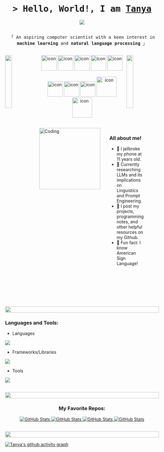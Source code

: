 <h1 align="center">
    <samp>&gt; Hello, World!, I am
        <b><a target="_blank" href="https://www.linkedin.com/in/tanya-budhrani-2ba871193/">Tanya</a></b>
    </samp>
</h1>

<p align="center">
  <a href="https://github.com/tanyabudhrani"><img src="https://readme-typing-svg.herokuapp.com?lines=Computer+Science+Major;Lingusitics+Minor;DS%20|%20AI%20|%20ML%20Enthusiast;Aspiring+Learner+and+Researcher&center=true&width=500&height=50"></a>
</p>

<p align="center"> 
  <samp>
    <br>
    「 An aspiring computer scientist with a keen interest in <b>machine learning</b> and <b>natural language processing</b> 」
    <br>
    <br>
  </samp>
</p>

<img align="left" src="https://user-images.githubusercontent.com/65187002/144930161-2f783401-8d27-4fdf-a2f7-cc0ba32f1f1f.gif" width="21%" style="display:inline;">
<img align="right" src="https://user-images.githubusercontent.com/65187002/144930161-2f783401-8d27-4fdf-a2f7-cc0ba32f1f1f.gif" width="21%" style="display:inline;">

<div align="center">
  <img src="https://techstack-generator.vercel.app/java-icon.svg" alt="icon" width="50" height="50" />
  <img src="https://techstack-generator.vercel.app/python-icon.svg" alt="icon" width="50" height="50" />
  <img src="https://techstack-generator.vercel.app/js-icon.svg" alt="icon" width="50" height="50" />
  <img src="https://techstack-generator.vercel.app/react-icon.svg" alt="icon" width="50" height="50" />
  <img src="https://techstack-generator.vercel.app/mysql-icon.svg" alt="icon" width="50" height="50" />
</div>

<br>

<div align="center">
  <img src="https://techstack-generator.vercel.app/docker-icon.svg" alt="icon" width="50" height="50" />
  <img src="https://techstack-generator.vercel.app/aws-icon.svg" alt="icon" width="50" height="50" />
  <img src="https://techstack-generator.vercel.app/github-icon.svg" alt="icon" width="50" height="50" />
  <img src="https://techstack-generator.vercel.app/csharp-icon.svg" alt="icon" width="65" height="65" />
  <img src="https://techstack-generator.vercel.app/cpp-icon.svg" alt="icon" width="65" height="65" />
</div>

<br>
<br>

<div style="display: flex; justify-content: space-between;">
    <img align="right" alt="Coding" width="200" src="https://user-images.githubusercontent.com/74038190/212750996-938b257b-266c-45a7-9af7-655341c0f58b.gif" style="margin-right: 30px;">
    <div>
        <h3>All about me!</h3>
        <ul>
            <li>👾 I jailbroke my phone at 11 years old.</li>
            <li>🔭 Currently researching LLMs and its implications on Linguistics and Prompt Engineering.</li>
            <li>📕 I post my projects, programming notes, and other helpful resources on my Github.</li>
            <li>🎵 Fun fact: I know American Sign Language!</li>
        </ul>
    </div>
</div>

<br>
<br>

<img src="https://i.imgur.com/dBaSKWF.gif" height="20" width="100%">

<h3 align="left">Languages and Tools:</h3>

- Languages
<p align="left">
  <a href="https://skillicons.dev">
    <img src="https://skillicons.dev/icons?i=bash,java,c,cpp,cs,css,html,js,mysql,py,r" />
  </a>
</p>

- Frameworks/Libraries
<p align="left">
  <a href="https://skillicons.dev">
    <img src="https://skillicons.dev/icons?i=angular,react,nextjs,pytorch,qt,tensorflow,threejs,vue,nodejs" />
  </a>
</p>

- Tools
<p align="left">
  <a href="https://skillicons.dev">
    <img src="https://skillicons.dev/icons?i=github,docker,eclipse,anaconda,nginx,vscode,postman,linux,kali,notion,obsidan" />
  </a>
</p>

<br/>

<img src="https://i.imgur.com/dBaSKWF.gif" height="20" width="100%">

<br>

<h3 align="center">My Favorite Repos:</h3>

<div>
  <p align="center">
    <a href="https://github.com/tanyabudhrani/Multi-thread-Web-Server">
      <img src="https://github-readme-stats.vercel.app/api/pin/?username=tanyabudhrani&repo=Multi-thread-Web-Server&theme=tokyonight" alt="GitHub Stats" />
    </a>
    <a href="https://github.com/tanyabudhrani/Line-Scheduler">
      <img src="https://github-readme-stats.vercel.app/api/pin/?username=tanyabudhrani&repo=Line-Scheduler&theme=tokyonight" alt="GitHub Stats" />
    </a>
    <a href="https://github.com/tanyabudhrani/Task-Management-System">
      <img src="https://github-readme-stats.vercel.app/api/pin/?username=tanyabudhrani&repo=Task-Management-System&theme=tokyonight" alt="GitHub Stats" />
    </a>
    <a href="https://github.com/tanyabudhrani/tanyabudhrani.github.io">
        <img src="https://github-readme-stats.vercel.app/api/pin/?username=tanyabudhrani&repo=tanyabudhrani.github.io&theme=tokyonight" alt="GitHub Stats" />
  </p>
</div>

<br>
<img src="https://i.imgur.com/dBaSKWF.gif" height="20" width="100%">
<br>

[![Tanya's github activity graph](https://github-readme-activity-graph.vercel.app/graph?username=tanyabudhrani&theme=tokyo-night)](https://github.com/ashutosh00710/github-readme-activity-graph)

